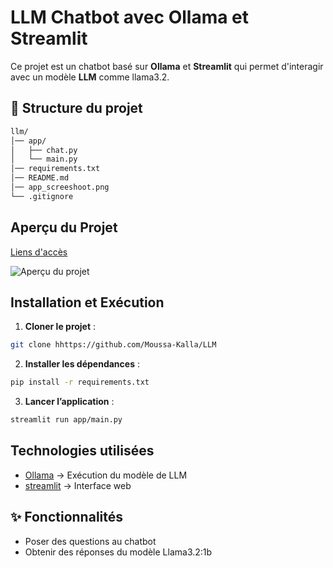 # LLM Chatbot avec Ollama et Streamlit

Ce projet est un chatbot basé sur **Ollama** et **Streamlit** qui permet d'interagir avec un modèle **LLM** comme llama3.2.

## 📁 Structure du projet
```bash
llm/
│── app/                            
│   ├── chat.py          
│   └── main.py         
│── requirements.txt 
│── README.md
│── app_screeshoot.png          
└── .gitignore
```

## Aperçu du Projet

[Liens d'accès](https://moussa-gpt.streamlit.app/)

![Aperçu du projet](https://github.com/Moussa-Kalla/LLM/blob/master/app_screeshoot.png?raw=true)  


##  Installation et Exécution

1. **Cloner le projet** :
```bash
git clone hhttps://github.com/Moussa-Kalla/LLM
```
2. **Installer les dépendances** :
```bash
pip install -r requirements.txt
```
3. **Lancer l’application** :
```bash
streamlit run app/main.py
```

## Technologies utilisées
-	[Ollama](https://ollama.com/) → Exécution du modèle de LLM
-	[streamlit](https://streamlit.io/) → Interface web

## ✨ Fonctionnalités

- Poser des questions au chatbot 
- Obtenir des réponses du modèle Llama3.2:1b
